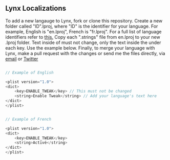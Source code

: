 ## Lynx Localizations

To add a new langauge to Lynx, fork or clone this repository. Create a new folder called "ID".lproj, where "ID" is the identifier for your language. For example, English is "en.lproj", French is "fr.lproj". For a full list of language identifiers refer to [this.](https://www.ibabbleon.com/iOS-Language-Codes-ISO-639.html) Copy each ".strings" file from en.lproj to your new .lproj folder. Text inside of <key></key> must not change, only the text inside the <string></string> under each key. Use the example below. Finally, to merge your language with Lynx, make a pull request with the changes or send me the files directly, via [email](mailto:mtac@mtac.app) or [Twitter](https://twitter.com/mtac8)

```objective-c

// Example of English

<plist version="1.0">
<dict>
    <key>ENABLE_TWEAK</key> // This must not be changed
    <string>Enable Tweak</string> // Add your language's text here
</dict>
</plist>
```

```objective-c

// Example of French

<plist version="1.0">
<dict>
    <key>ENABLE_TWEAK</key>
    <string>Activé</string>
</dict>
</plist>


